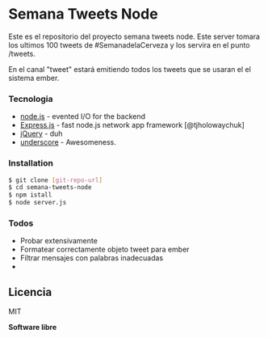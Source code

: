 # Semana Tweets Node

Este es el repositorio del proyecto semana tweets node. Este server tomara los ultimos 100 tweets de #SemanadelaCerveza y los servira en el punto /tweets.

En el canal "tweet" estará emitiendo todos los tweets que se usaran el el sistema ember.
### Tecnologia

* [node.js] - evented I/O for the backend
* [Express.js] - fast node.js network app framework [@tjholowaychuk]
* [jQuery] - duh
* [underscore] - Awesomeness.

### Installation

```sh
$ git clone [git-repo-url] 
$ cd semana-tweets-node
$ npm istall
$ node server.js
```

### Todos

 - Probar extensivamente
 - Formatear correctamente objeto tweet para ember
 - Filtrar mensajes con palabras inadecuadas
 - 
Licencia
----

MIT

**Software libre**


   
   [Express.js]: <http://expressjs.com/>
   [node.js]: <http://nodejs.org>
   [jQuery]: <http://jquery.com>
   [underscore]: <http://underscorejs.org/>
   [socket.io]: <http://socket.io/>
   
   
